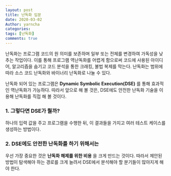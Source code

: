 ```yaml
---
layout: post
title: 난독화 입문
date: 2020-03-02
Author: yarncha
categories:
tags: [난독화]
comments: true
---
```


난독화는 프로그램 코드의 원 의미를 보존하며 일부 또는 전체를 변경하여 가독성을 낮추는 작업이다. 이를 통해 프로그램 역난독화를 어렵게 함으로써 코드에 사용된 아이디어, 알고리즘을 숨기고 코드 분석을 통한 크래킹, 불법 복제를 막는다. 난독화는 범위에 따라 소스 코드 난독화와 바이너리 난독화로 나눌 수 있다.

난독화 되어 있는 프로그램은 **Dynamic Symbolic Execution(DSE)** 를 통해 효과적인 역난독화가 가능하다. 따라서 앞으로 해 볼 것은, DSE에도 안전한 난독화 기술을 이용해 난독화를 직접 해 볼 것이다.

### 1. 그렇다면 DSE가 뭘까?

하나의 입력 값을 주고 프로그램을 수행한 뒤, 이 결과들을 가지고 여러 테스트 케이스를 생성하는 방법이다.

### 2. DSE에도 안전한 난독화를 하기 위해서는

우선 가장 중요한 것은 **난독화 해제를 위한 비용** 을 크게 만드는 것이다. 따라서 제안된 방법이 탐색해야 하는 경로를 크게 늘려서 DSE에서 분석해야 할 분기들이 많아지게 해야 한다.
